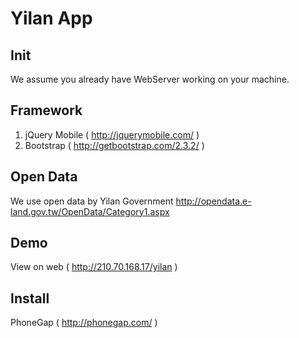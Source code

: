 # Yilan App 

## Init

We assume you already have WebServer working on your machine.

## Framework

 1. jQuery Mobile ( http://jquerymobile.com/ )
 2. Bootstrap  ( http://getbootstrap.com/2.3.2/ ) 

## Open Data

 We use open data by Yilan Government
 http://opendata.e-land.gov.tw/OpenData/Category1.aspx

## Demo

 View on web ( http://210.70.168.17/yilan )

## Install

 PhoneGap ( http://phonegap.com/ )

